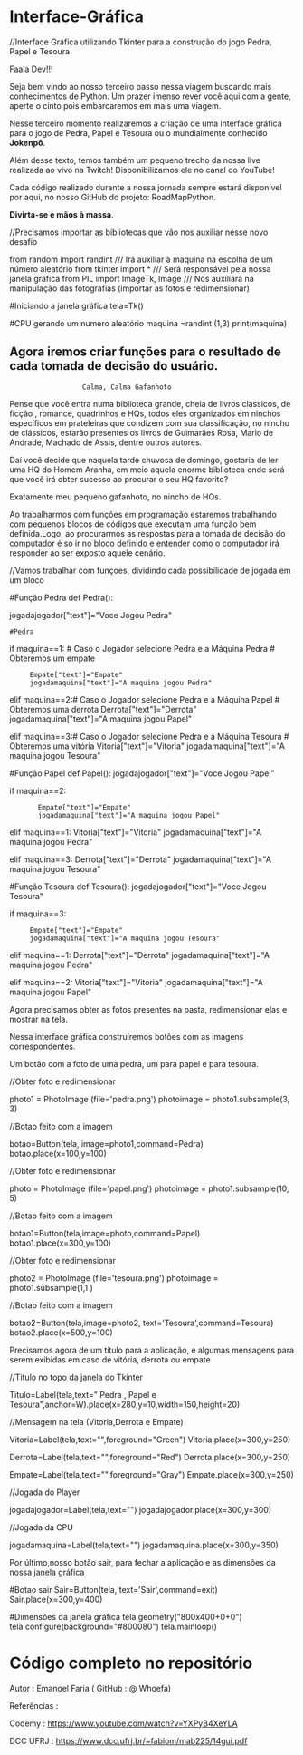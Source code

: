 # Interface-Gráfica #

//Interface Gráfica utilizando Tkinter para a construção do jogo Pedra, Papel e Tesoura


Faala Dev!!!

Seja bem vindo ao nosso terceiro passo nessa viagem buscando mais conhecimentos de Python. Um prazer imenso rever você aqui com a gente, aperte o cinto pois embarcaremos em mais uma viagem.

Nesse terceiro momento realizaremos a criação de uma interface gráfica para o jogo de Pedra, Papel e Tesoura ou o mundialmente conhecido <b>Jokenpô</b>.

Além desse texto, temos também um pequeno trecho da nossa live realizada ao vivo na Twitch! Disponibilizamos ele no canal do YouTube!

Cada código realizado durante a nossa jornada sempre estará disponível por aqui, no nosso GitHub do projeto: RoadMapPython.

<b>Divirta-se e mãos à massa</b>.


//Precisamos importar as bibliotecas que vão nos auxiliar nesse novo desafio

from random import randint        /// Irá auxiliar à maquina na escolha de um número aleatório 
from tkinter import *             /// Será responsável pela nossa janela gráfica
from PIL import ImageTk, Image    /// Nos auxiliará na manipulação das fotografias (importar as fotos e redimensionar)


#Iniciando a janela gráfica 
tela=Tk()

#CPU gerando um numero aleatório
maquina =randint (1,3)
print(maquina)


## Agora iremos criar funções para o resultado de cada tomada de decisão do usuário.

                      Calma, Calma Gafanhoto

Pense que você entra numa biblioteca grande, cheia de livros clássicos, de ficção , romance, quadrinhos e HQs, todos eles organizados em ninchos 
específicos em prateleiras que condizem com sua classificação, no nincho de clássicos, estarão presentes os livros de Guimarães Rosa, Mario de Andrade, Machado de Assis, dentre outros autores.


Daí você decide que naquela tarde chuvosa de domingo, gostaria de ler uma HQ do Homem Aranha, em meio aquela enorme biblioteca onde será que você irá obter sucesso ao procurar o seu HQ favorito?

Exatamente meu pequeno gafanhoto, no nincho de HQs.

Ao trabalharmos com funções em programação estaremos trabalhando com pequenos blocos de códigos que executam uma função bem definida.Logo, ao procurarmos as respostas para a tomada de decisão do computador é so ir no bloco definido e entender como o computador irá responder ao ser exposto aquele cenário.


//Vamos trabalhar com funçoes, dividindo cada possibilidade de jogada em um bloco 

#Função Pedra
def Pedra():
  
  jogadajogador["text"]="Voce Jogou Pedra"
  
 
    #Pedra
  if maquina==1: # Caso o Jogador selecione Pedra e a Máquina Pedra
                 # Obteremos um empate
        
         Empate["text"]="Empate"
         jogadamaquina["text"]="A maquina jogou Pedra"

  elif maquina==2:# Caso o Jogador selecione Pedra e a Máquina Papel
                  # Obteremos uma derrota
          Derrota["text"]="Derrota"
          jogadamaquina["text"]="A maquina jogou Papel"
  
  
  elif maquina==3:# Caso o Jogador selecione Pedra e a Máquina Tesoura
                  # Obteremos uma vitória
         Vitoria["text"]="Vitoria"
         jogadamaquina["text"]="A maquina jogou Tesoura"
         
         
         
#Função Papel
def Papel():
  jogadajogador["text"]="Voce Jogou Papel"
  
  
    
  if maquina==2:
        
           Empate["text"]="Empate"
           jogadamaquina["text"]="A maquina jogou Papel"
          
  elif maquina==1:
        Vitoria["text"]="Vitoria"
        jogadamaquina["text"]="A maquina jogou Pedra"
          
  elif maquina==3:
          Derrota["text"]="Derrota"
          jogadamaquina["text"]="A maquina jogou Tesoura"
      
      
#Função Tesoura
def Tesoura():
  jogadajogador["text"]="Voce Jogou Tesoura"
  
  
  if maquina==3:
        
         Empate["text"]="Empate"
         jogadamaquina["text"]="A maquina jogou Tesoura"
          
  elif maquina==1:
         Derrota["text"]="Derrota"
         jogadamaquina["text"]="A maquina jogou Pedra"
          
  elif maquina==2:
         Vitoria["text"]="Vitoria"
         jogadamaquina["text"]="A maquina jogou Papel"     
         
         
Agora precisamos obter as fotos presentes na pasta, redimensionar elas e mostrar na tela.

Nessa interface gráfica construíremos botões com as imagens correspondentes.

Um botão com a foto de uma pedra, um para papel e para tesoura.




//Obter foto e redimensionar


photo1 = PhotoImage (file='pedra.png')
photoimage = photo1.subsample(3, 3) 

//Botao feito com a imagem


botao=Button(tela, image=photo1,command=Pedra)
botao.place(x=100,y=100)

//Obter foto e redimensionar


photo = PhotoImage (file='papel.png')
photoimage = photo1.subsample(10, 5) 

//Botao feito com a imagem


botao1=Button(tela,image=photo,command=Papel)
botao1.place(x=300,y=100)

//Obter foto e redimensionar


photo2 = PhotoImage (file='tesoura.png')
photoimage = photo1.subsample(1,1 ) 

//Botao feito com a imagem


botao2=Button(tela,image=photo2, text='Tesoura',command=Tesoura)
botao2.place(x=500,y=100)



Precisamos agora de um título para a aplicação, e algumas mensagens para serem exibidas em caso de vitória, derrota ou empate



//Titulo no topo da janela do Tkinter


Titulo=Label(tela,text=" Pedra , Papel e Tesoura",anchor=W).place(x=280,y=10,width=150,height=20)

//Mensagem na tela (Vitoria,Derrota e Empate)

Vitoria=Label(tela,text="",foreground="Green")
Vitoria.place(x=300,y=250)


Derrota=Label(tela,text="",foreground="Red")
Derrota.place(x=300,y=250)

Empate=Label(tela,text="",foreground="Gray")
Empate.place(x=300,y=250)

//Jogada do Player


jogadajogador=Label(tela,text="")
jogadajogador.place(x=300,y=300)

//Jogada da CPU


jogadamaquina=Label(tela,text="")
jogadamaquina.place(x=300,y=350)
         
Por último,nosso botão sair, para fechar a aplicação e as dimensões da nossa janela gráfica



#Botao sair
Sair=Button(tela, text='Sair',command=exit)
Sair.place(x=300,y=400)

#Dimensões da janela gráfica
tela.geometry("800x400+0+0")
tela.configure(background="#800080")
tela.mainloop()


# Código completo no repositório #
  



  
Autor : Emanoel Faria ( GitHub : @ Whoefa)





Referências :

Codemy : https://www.youtube.com/watch?v=YXPyB4XeYLA

DCC UFRJ : https://www.dcc.ufrj.br/~fabiom/mab225/14gui.pdf
         
